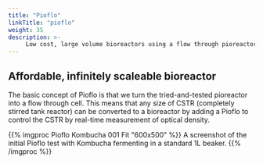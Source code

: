 ```yaml
---
title: "Pioflo"
linkTitle: "pioflo"
weight: 35
description: >-
     Low cost, large volume bioreactors using a flow through pioreactor (pioflo) to 
---
```


## Affordable, infinitely scaleable bioreactor

The basic concept of Pioflo is that we turn the tried-and-tested pioreactor into a flow through cell.  This means that any size of CSTR (completely stirred tank reactor) can be converted to a bioreactor by adding a Pioflo to control the CSTR by real-time measurement of optical density.

{{% imgproc Pioflo Kombucha 001 Fit "600x500" %}}
A screenshot of the initial Pioflo test with Kombucha fermenting in a standard 1L beaker.
{{% /imgproc %}}